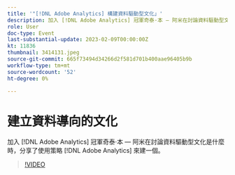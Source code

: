 ```yaml
---
title: '"[!DNL Adobe Analytics] 構建資料驅動型文化」'
description: 加入 [!DNL Adobe Analytics] 冠軍奇泰·本 — 阿米在討論資料驅動型文化是什麼時，分享了使用策略 [!DNL Adobe Analytics] 來建一個。
role: User
doc-type: Event
last-substantial-update: 2023-02-09T00:00:00Z
kt: 11836
thumbnail: 3414131.jpeg
source-git-commit: 665f73494d34266d2f581d701b400aae96405b9b
workflow-type: tm+mt
source-wordcount: '52'
ht-degree: 0%

---
```



# 建立資料導向的文化

加入 [!DNL Adobe Analytics] 冠軍奇泰·本 — 阿米在討論資料驅動型文化是什麼時，分享了使用策略 [!DNL Adobe Analytics] 來建一個。

>[!VIDEO](https://video.tv.adobe.com/v/3414131/?quality=12&learn=on)
